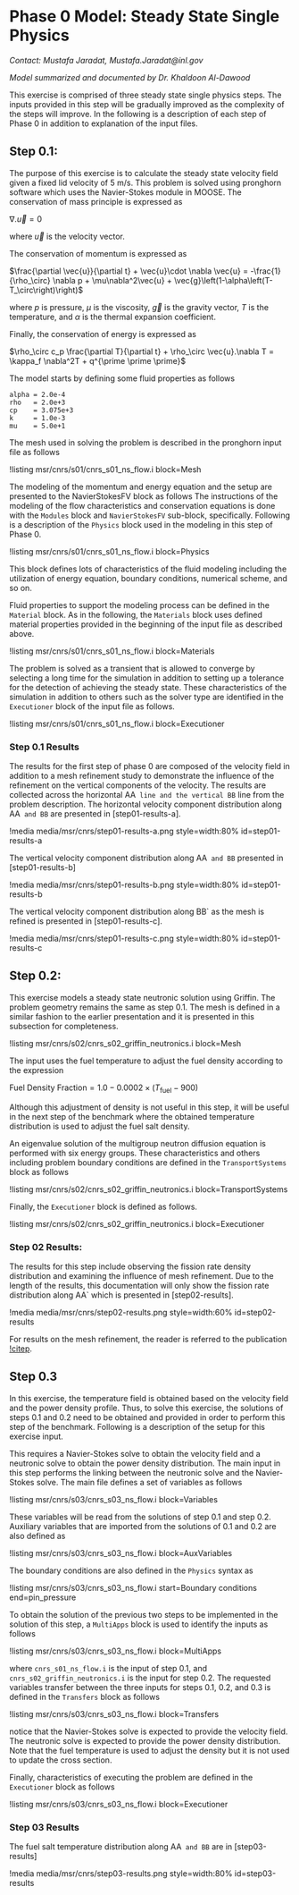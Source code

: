 # Phase 0 Model: Steady State Single Physics

*Contact: Mustafa Jaradat, Mustafa.Jaradat\@inl.gov*

*Model summarized and documented by Dr. Khaldoon Al-Dawood*

This exercise is comprised of three steady state single physics steps.
The inputs provided in this step will be gradually improved as the complexity of
the steps will improve.
In the following is a description of each step of Phase 0 in addition to explanation
of the input files.

## Step 0.1:

The purpose of this exercise is to calculate the steady state velocity field given a
fixed lid velocity of 5 m/s.
This problem is solved using pronghorn software which uses the Navier-Stokes module
in MOOSE.
The conservation of mass principle is expressed as

$\nabla.\vec{u} = 0$

where $\vec{u}$ is the velocity vector.

The conservation of momentum is expressed as

$\frac{\partial \vec{u}}{\partial t} + \vec{u}\cdot \nabla \vec{u} = -\frac{1}{\rho_\circ} \nabla p + \mu\nabla^2\vec{u} + \vec{g}\left(1-\alpha\left(T-T_\circ\right)\right)$

where $p$ is pressure, $\mu$ is the viscosity, $\vec{g}$ is the gravity vector, $T$ is the temperature, and $\alpha$ is the thermal expansion coefficient.

Finally, the conservation of energy is expressed as

$\rho_\circ c_p \frac{\partial T}{\partial t} + \rho_\circ \vec{u}.\nabla T = \kappa_f \nabla^2T + q^{\prime \prime \prime}$

The model starts by defining some fluid properties as follows

```
alpha = 2.0e-4
rho   = 2.0e+3
cp    = 3.075e+3
k     = 1.0e-3
mu    = 5.0e+1
```

The mesh used in solving the problem is described in the pronghorn input file
as follows

!listing msr/cnrs/s01/cnrs_s01_ns_flow.i block=Mesh


The modeling of the momentum and energy equation and the setup are presented to the NavierStokesFV block as follows
The instructions of the modeling of the flow characteristics and conservation equations
is done with the ```Modules``` block and ```NavierStokesFV``` sub-block, specifically.
Following is a description of the ```Physics``` block used in the modeling in this
step of Phase 0.

!listing msr/cnrs/s01/cnrs_s01_ns_flow.i block=Physics

This block defines lots of characteristics of the fluid modeling including the
utilization of energy equation, boundary conditions, numerical scheme, and so on.

Fluid properties to support the modeling process can be defined in the ```Material``` block.
As in the following, the ```Materials``` block uses defined material properties
provided in the beginning of the input file as described above.

!listing msr/cnrs/s01/cnrs_s01_ns_flow.i block=Materials

The problem is solved as a transient that is allowed to converge by selecting a
long time for the simulation in addition to setting up a tolerance for the detection
of achieving the steady state.
These characteristics of the simulation in addition to others such as the solver
type are identified in the ```Executioner``` block of the input file as follows.

!listing msr/cnrs/s01/cnrs_s01_ns_flow.i block=Executioner


### Step 0.1 Results

The results for the first step of phase 0 are composed of the velocity field in
addition to a mesh refinement study to demonstrate the influence of the refinement
on the vertical components of the velocity.
The results are collected across the horizontal AA` line and the vertical BB` line
from the problem description.
The horizontal velocity component distribution along AA` and BB` are presented in
[step01-results-a].

!media media/msr/cnrs/step01-results-a.png
  style=width:80%
  id=step01-results-a

The vertical velocity component distribution along AA` and BB` presented in [step01-results-b]

!media media/msr/cnrs/step01-results-b.png
  style=width:80%
  id=step01-results-b

The vertical velocity component distribution along BB` as the mesh is refined is presented
in [step01-results-c].

!media media/msr/cnrs/step01-results-c.png
  style=width:80%
  id=step01-results-c

## Step 0.2:

This exercise models a steady state neutronic solution using Griffin.
The problem geometry remains the same as step 0.1.
The mesh is defined in a similar fashion to the earlier presentation and it is
presented in this subsection for completeness.

!listing msr/cnrs/s02/cnrs_s02_griffin_neutronics.i block=Mesh


The input uses the fuel temperature to adjust the fuel density
according to the expression

$\text{Fuel Density Fraction} = 1.0 - 0.0002\times (T_\text{fuel}-900)$

Although this adjustment of density is not useful in this step, it will be useful
in the next step of the benchmark where the obtained temperature distribution is used
to adjust the fuel salt density.

An eigenvalue solution of the multigroup neutron diffusion equation is performed
with six energy groups.
These characteristics and others including problem boundary conditions are defined
in the ```TransportSystems``` block as follows

!listing msr/cnrs/s02/cnrs_s02_griffin_neutronics.i block=TransportSystems

Finally, the ```Executioner``` block is defined as follows.

!listing msr/cnrs/s02/cnrs_s02_griffin_neutronics.i block=Executioner


### Step 02 Results:

The results for this step include observing the fission rate density distribution
and examining the influence of mesh refinement.
Due to the length of the results, this documentation will only show the fission
rate distribution along AA` which is presented in [step02-results].

!media media/msr/cnrs/step02-results.png
  style=width:60%
  id=step02-results

For results on the mesh refinement, the reader is referred to the publication
[!citep](jaradat2024verification).

## Step 0.3

In this exercise, the temperature field is obtained based on the velocity field
and the power density profile.
Thus, to solve this exercise, the solutions of steps 0.1 and 0.2 need to be obtained
and provided in order to perform this step of the benchmark.
Following is a description of the setup for this exercise input.


This requires a Navier-Stokes solve to obtain the velocity field and a neutronic
solve to obtain the power density distribution.
The main input in this step performs the linking between
the neutronic solve and the Navier-Stokes solve.
The main file defines a set of variables as follows

!listing msr/cnrs/s03/cnrs_s03_ns_flow.i block=Variables

These variables will be read from the solutions of step 0.1 and step 0.2.
Auxiliary variables that are imported from the solutions of 0.1 and 0.2 are also
defined as

!listing msr/cnrs/s03/cnrs_s03_ns_flow.i block=AuxVariables

The boundary conditions are also defined in the `Physics` syntax as

!listing msr/cnrs/s03/cnrs_s03_ns_flow.i start=Boundary conditions end=pin_pressure

To obtain the solution of the previous two steps to be implemented in the solution
of this step, a ```MultiApps``` block is used to identify the inputs as follows

!listing msr/cnrs/s03/cnrs_s03_ns_flow.i block=MultiApps

where ```cnrs_s01_ns_flow.i``` is the input of step 0.1, and ```cnrs_s02_griffin_neutronics.i```
is the input for step 0.2.
The requested variables transfer between the three inputs for steps 0.1, 0.2, and
0.3 is defined in the ```Transfers``` block as follows

!listing msr/cnrs/s03/cnrs_s03_ns_flow.i block=Transfers

notice that the Navier-Stokes solve is expected to provide the velocity field.
The neutronic solve is expected to provide the power density distribution.
Note that the fuel temperature is used to adjust the density but it is not used to
update the cross section.

Finally, characteristics of executing the problem are defined in the ```Executioner```
block as follows

!listing msr/cnrs/s03/cnrs_s03_ns_flow.i block=Executioner

### Step 03 Results

The fuel salt temperature distribution along AA` and BB` are in [step03-results]

!media media/msr/cnrs/step03-results.png
  style=width:80%
  id=step03-results
